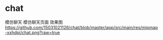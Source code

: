 # chat
模仿聊天
模仿聊天页面
效果图
https://github.com/15031021126/chat/blob/master/app/src/main/res/mipmap-xxhdpi/chat.png?raw=true
